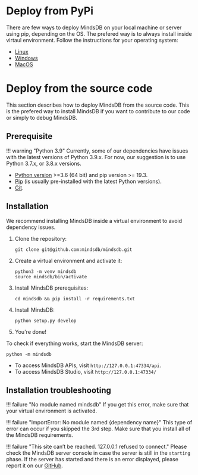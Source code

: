 # Deploy from PyPi

There are few ways to deploy MindsDB on your local machine or server using pip, depending on the OS. The prefered way is to always install inside virtaul environment. Follow the instructions for your operating system:

* [Linux](/deployment/linux)
* [Windows](/deployment/windows)
* [MacOS](/deployment/macos)

# Deploy from the source code

This section describes how to deploy MindsDB from the source code. This is the prefered way to install MindsDB if you want to contribute to our code or simply to debug MindsDB.

## Prerequisite

!!! warning "Python 3.9"
    Currently, some of our dependencies have issues with the latest versions of Python 3.9.x. For now, our suggestion is to use Python 3.7.x, or 3.8.x versions.

* [Python version](https://www.python.org/downloads/) >=3.6 (64 bit) and pip version >= 19.3.
* [Pip](https://pip.pypa.io/en/stable/installing/) (is usually pre-installed with the latest Python versions).
* [Git](https://git-scm.com/).

## Installation

We recommend installing MindsDB inside a virtual environment to avoid dependency issues.

1. Clone the repository:

    ```
    git clone git@github.com:mindsdb/mindsdb.git
    ```

2. Create a virtual environment and activate it:

    ```
    python3 -m venv mindsdb
    source mindsdb/bin/activate
    ```

3. Install MindsDB prerequisites:

    ```
    cd mindsdb && pip install -r requirements.txt
    ```

4. Install MindsDB:

    ```
    python setup.py develop
    ```

5. You're done!

To check if everything works, start the MindsDB server:

```
python -m mindsdb
```

* To access MindsDB APIs, visit `http://127.0.0.1:47334/api`.
* To access MindsDB Studio, visit  `http://127.0.0.1:47334/`


## Installation troubleshooting

!!! failure "No module named mindsdb"
    If you get this error, make sure that your virtual environment is activated.

!!! failure "ImportError: No module named {dependency name}"
    This type of error can occur if you skipped the 3rd step. Make sure that you install all of the MindsDB requirements.

!!! failure "This site can’t be reached. 127.0.0.1 refused to connect."
    Please check the MindsDB server console in case the server is still in the `starting` phase. If the server has started and there is an error displayed, please report it on our [GitHub](https://github.com/mindsdb/mindsdb/issues).

